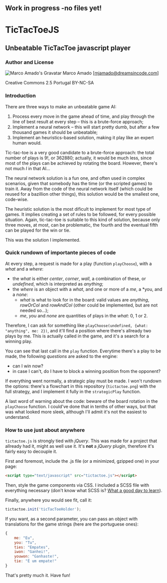 ## Work in progress -no files yet! ##

# TicTacToeJS #

## Unbeatable TicTacToe javascript player ##

### Author and License ###

![Marco Amado's Gravatar](http://1.gravatar.com/avatar/1a11649fa31edc86ddbfa4466ebf560b?s=40&d=http%3A%2F%2F1.gravatar.com%2Favatar%2Fad516503a11cd5ca435acc9bb6523536%3Fs%3D40&r=G)
Marco Amado [mjamado@dreamsincode.com]

Creative Commons 2.5 Portugal BY-NC-SA

### Introduction ###

There are three ways to make an unbeatable game AI:

1.  Process every move in the game ahead of time, and play through the line of best result at every step &ndash; this is a brute-force approach;
2.  Implement a neural network &ndash; this will start pretty dumb, but after a few thousand games it should be unbeatable;
3.  Implement an heuristics-based solution, making it play like an expert human would.

Tic-tac-toe is a very good candidate to a brute-force approach: the total number of plays is 9!, or 362880; actually, it would be much less, since most of the plays can be achieved by rotating the board. However, there's not much *I* in that AI...

The neural network solution is a fun one, and often used in complex scenarios, given that somebody has the time (or the scripted games) to train it. Away from the code of the neural network itself (which could be reused for a bazillion other things), this solution would be the smallest one, code-wise.

The heuristic solution is the most dificult to implement for most type of games. It implies creating a set of rules to be followed, for every possible situation. Again, tic-tac-toe is suitable to this kind of solution, because only three moves, at most, can be problematic, the fourth and the eventual fifth can be played for the win or tie.

This was the solution I implemented.

### Quick rundown of importante pieces of code ###

At every step, a request is made for a play (function `playChoose`), with a *what* and a *where*:

- the *what* is either *center*, *corner*, *wall*, a combination of these, or *undefined*, which is interpreted as *anything*;
- the *where* is an object with a *what*, and one or more of a *me*, a *you, and a *none*:
  - *what* is what to look for in the board: valid values are *anything*, *rowOrCol* and *rowAndCol* (other could be implemented, but are not needed so...);
  - *me*, *you* and *none* are quantities of plays in the *what*: 0, 1 or 2.

Therefore, I can ask for something like `playChoose(undefined, {what: "anything", me: 2})`, and it'll find a position where there's allready two plays by me. This is actually called in the game, and it's a search for a winning play.

You can see that last call in the `play` function. Everytime there's a play to be made, the following *questions* are asked to the engine:

- can I win now? 
- in case I can't, do I have to block a winning position from the opponent?

If everything went normally, a strategic play must be made. I won't rundown the options: there's a flowchart in this repository (`tictactoe.png`) with the full strategy, and I implement it fully in the `strategicPlay` function.

A last word of warning about the code: beware of the board rotation in the `playChoose` function. I could've done that in tenths of other ways, but that was what looked more sleek, although I'll admit it's not the easiest to understand.

### How to use just about anywhere ###

`tictactoe.js` is strongly tied with *jQuery*. This was made for a project that allready had it, might as well use it. It's **not** a *jQuery* plugin, therefore it's fairly easy to decouple it.

First and foremost, include the .js file (or a minimized, gzipped one) in your page:

```html
<script type="text/javascript" src="tictactoe.js"></script>
```

Then, style the game components via CSS. I included a SCSS file with everything necessary (don't know what SCSS is? [What a good day to learn](http://sass-lang.com/)).

Finally, anywhere you would see fit, call it:

```javascript
tictactoe.init('ticTacToeHolder');
```

If you want, as a second parameter, you can pass an object with translations for the game strings (here are the portuguese ones):

```javascript
{
	me: "Eu",
	you: "Tu",
	ties: "Empates",
	iwon: "Ganhei!",
	youwon: "Ganhaste!",
	tie: "É um empate!"
}
```

That's pretty much it. Have fun!